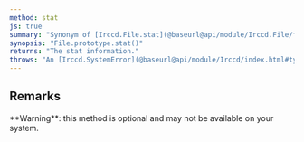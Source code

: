 ```yaml
---
method: stat
js: true
summary: "Synonym of [Irccd.File.stat](@baseurl@api/module/Irccd.File/function/stat.html) but with the path from the file."
synopsis: "File.prototype.stat()"
returns: "The stat information."
throws: "An [Irccd.SystemError](@baseurl@api/module/Irccd/index.html#types) on failures."
---
```


## Remarks

<div class="alert alert-warning" role="alert">
**Warning**: this method is optional and may not be available on your system.
</div>
